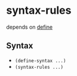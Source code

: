 # syntax-rules

depends on [define](define)

## Syntax

+ `(define-syntax ...)`
+ `(syntax-rules ...)`